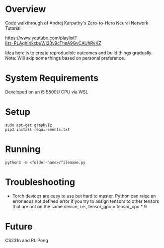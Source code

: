 # Overview

Code walkthrough of Andrej Karpathy's Zero-to-Hero Neural Network Tutorial

https://www.youtube.com/playlist?list=PLAqhIrjkxbuWI23v9cThsA9GvCAUhRvKZ

Idea here is to create reproducible outcomes and build things gradually.
Note: Will skip some things based on personal preference.

# System Requirements

Developed on an i5 5500U CPU via WSL 

# Setup

```
sudo apt-get graphviz
pip3 install requirements.txt
```

# Running

```
python3 -m <folder-name>/filename.py
```

# Troubleshooting
- Torch devices are easy to use but hard to master. Python can raise an erroneous not defined error if you try to assign tensors to other tensors that are not on the same device, i.e., tensor_gpu = tensor_cpu * 9 

# Future
CS231n and RL Pong